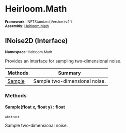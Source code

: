 # Heirloom.Math

<small>**Framework**: .NETStandard,Version=v2.1</small>  
<small>**Assembly**: [Heirloom.Math](../Heirloom.Math/Heirloom.Math.md)</small>  

## INoise2D (Interface)
<small>**Namespace**: Heirloom.Math</sub></small>  

Provides an interface for sampling two-dimensional noise.

| Methods | Summary |
|---------|---------|
| [Sample](#SAMB43AC0AA) | Sample two-dimensional noise. |

### Methods

#### <a name="SAMB43AC0AA"></a>Sample(float x, float y) : float

<small>`Abstract`</small>

Sample two-dimensional noise.



